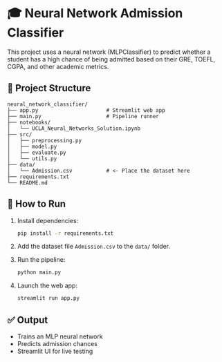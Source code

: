 # 🎓 Neural Network Admission Classifier

This project uses a neural network (MLPClassifier) to predict whether a student has a high chance of being admitted based on their GRE, TOEFL, CGPA, and other academic metrics.

## 📁 Project Structure

```
neural_network_classifier/
├── app.py                      # Streamlit web app
├── main.py                     # Pipeline runner
├── notebooks/
│   └── UCLA_Neural_Networks_Solution.ipynb
├── src/
│   ├── preprocessing.py
│   ├── model.py
│   ├── evaluate.py
│   └── utils.py
├── data/
│   └── Admission.csv           # <- Place the dataset here
├── requirements.txt
└── README.md
```

## 🚀 How to Run

1. Install dependencies:
   ```bash
   pip install -r requirements.txt
   ```

2. Add the dataset file `Admission.csv` to the `data/` folder.

3. Run the pipeline:
   ```bash
   python main.py
   ```

4. Launch the web app:
   ```bash
   streamlit run app.py
   ```

## ✅ Output

- Trains an MLP neural network
- Predicts admission chances
- Streamlit UI for live testing